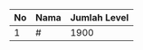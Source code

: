 | No | Nama            | Jumlah Level |
|----|-----------------|--------------|
| 1  | #    |    1900        |
